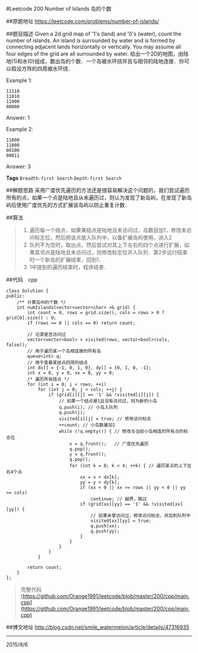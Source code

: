 #Leetcode 200 Number of Islands 岛的个数 

##原题地址
https://leetcode.com/problems/number-of-islands/

##题目描述
Given a 2d grid map of '1's (land) and '0's (water), count the number of islands. An island is surrounded by water and is formed by connecting adjacent lands horizontally or vertically. You may assume all four edges of the grid are all surrounded by water.
给出一个2D的地图，由陆地(1)和水(0)组成，数出岛的个数．一个岛被水环绕并且与相邻的陆地连接．你可以假设方阵的四周被水环绕．

Example 1:

    11110
    11010
    11000
    00000
Answer: 1

Example 2:

    11000
    11000
    00100
    00011
Answer: 3

**Tags** `Breadth-first Search` `Depth-first Search`

##解题思路
采用广度优先遍历的方法还是很容易解决这个问题的，我们尝试遍历所有的点，如果一个点是陆地且从未遍历过，则认为发现了新岛屿，在发现了新岛屿后使用广度优先的方式扩展该岛屿以防止重复计数．

##算法
> 1. 遍历每一个结点，如果某结点是陆地且未访问过，岛数目加1，修改未访问标志位，然后把该点放入队列中，以备扩展岛屿使用，进入2
> 2. 队列不为空时，取出点，然后尝试对其上下左右的四个点进行扩展，如果其邻点是陆地且未访问过，则修改标志位并入队列．第2步运行结束时一个新岛的扩展结束，回到1．
> 3. 1中提到的遍历结束时，程序结束．

##代码　cpp

```
class Solution {
public:
    /** 计算岛屿的个数 */
    int numIslands(vector<vector<char> >& grid) {
        int count = 0, rows = grid.size(), cols = rows > 0 ? grid[0].size() : 0;
        if (rows == 0 || cols == 0) return count;

        // 记录是否访问过
        vector<vector<bool> > visited(rows, vector<bool>(cols, false));
        // 用于遍历某一个岛相连接的所有岛
        queue<int> q;
        // 用于查看某结点四周的结点
        int dx[] = {-1, 0, 1, 0}, dy[] = {0, 1, 0, -1};
        int x = 0, y = 0, xx = 0, yy = 0;
        /* 遍历所有结点 */
        for (int i = 0; i < rows; ++i)
            for (int j = 0; j < cols; ++j) {
                if (grid[i][j] == '1' && !visited[i][j]) { 
                    // 如果一个结点是1且没有访问过，则为新的小岛
                    q.push(i); // 小岛入队列
                    q.push(j);
                    visited[i][j] = true; // 修改访问标志
                    ++count; // 小岛数量加1
                    while (!q.empty()) { // 修改与当前小岛相连的所有点的标志位
                        x = q.front();   // 广度优先遍历
                        q.pop();
                        y = q.front();
                        q.pop();
                        for (int k = 0; k < 4; ++k) { // 遍历某点的上下左右4个点
                            xx = x + dx[k];
                            yy = y + dy[k];
                            if (xx < 0 || xx >= rows || yy < 0 || yy >= cols)
                                continue; // 越界，跳过
                            if (grid[xx][yy] == '1' && !visited[xx][yy]) {
                                // 如果未曾访问过，修改访问标志，并加到队列中
                                visited[xx][yy] = true;
                                q.push(xx);
                                q.push(yy);
                            }
                        }
                    }
                }
            }

        return count;
    }
};
```
> 完整代码　[https://github.com/Orange1991/leetcode/blob/master/200/cpp/main.cpp](https://github.com/Orange1991/leetcode/blob/master/200/cpp/main.cpp)

##博文地址
http://blog.csdn.net/smile_watermelon/article/details/47316935

---
2015/8/6
